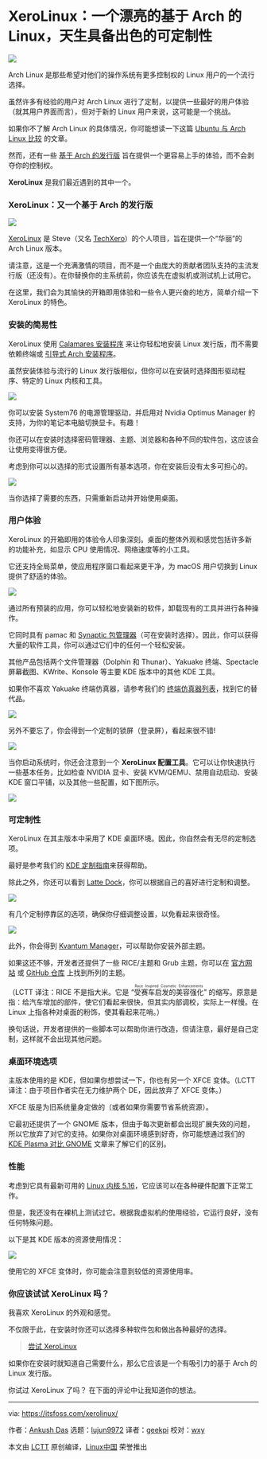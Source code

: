 [#]: subject: "XeroLinux: A Beautiful Arch-based Linux With Excellent Customizability by Default"
[#]: via: "https://itsfoss.com/xerolinux/"
[#]: author: "Ankush Das https://itsfoss.com/author/ankush/"
[#]: collector: "lujun9972"
[#]: translator: "geekpi"
[#]: reviewer: "wxy"
[#]: publisher: "wxy"
[#]: url: "https://linux.cn/article-14422-1.html"

XeroLinux：一个漂亮的基于 Arch 的 Linux，天生具备出色的可定制性
======

![](https://img.linux.net.cn/data/attachment/album/202204/02/102130wl7d50v1zpti7s25.jpg)

Arch Linux 是那些希望对他们的操作系统有更多控制权的 Linux 用户的一个流行选择。

虽然许多有经验的用户对 Arch Linux 进行了定制，以提供一些最好的用户体验（就其用户界面而言），但对于新的 Linux 用户来说，这可能是一个挑战。

如果你不了解 Arch Linux 的具体情况，你可能想读一下这篇 [Ubuntu 与 Arch Linux 比较][1] 的文章。

然而，还有一些 [基于 Arch 的发行版][2] 旨在提供一个更容易上手的体验，而不会剥夺你的控制权。

**XeroLinux** 是我们最近遇到的其中一个。

### XeroLinux：又一个基于 Arch 的发行版

![][3]

[XeroLinux][4] 是 Steve（又名 [TechXero][5]）的个人项目，旨在提供一个“华丽”的 Arch Linux 版本。

请注意，这是一个充满激情的项目，而不是一个由庞大的贡献者团队支持的主流发行版（还没有）。在你替换你的主系统前，你应该先在虚拟机或测试机上试用它。

在这里，我们会为其愉快的开箱即用体验和一些令人更兴奋的地方，简单介绍一下 XeroLinux 的特色。

### 安装的简易性

XeroLinux 使用 [Calamares 安装程序][6] 来让你轻松地安装 Linux 发行版，而不需要依赖终端或 [引导式 Arch 安装程序][7]。

虽然安装体验与流行的 Linux 发行版相似，但你可以在安装时选择图形驱动程序、特定的 Linux 内核和工具。

![][8]

你可以安装 System76 的电源管理驱动，并启用对 Nvidia Optimus Manager 的支持，为你的笔记本电脑切换显卡。有趣！

你还可以在安装时选择密码管理器、主题、浏览器和各种不同的软件包，这应该会让使用变得很方便。

考虑到你可以以选择的形式设置所有基本选项，你在安装后没有太多可担心的。

![][9]

当你选择了需要的东西，只需重新启动并开始使用桌面。

### 用户体验

XeroLinux 的开箱即用的体验令人印象深刻。桌面的整体外观和感觉包括许多新的功能补充，如显示 CPU 使用情况、网络速度等的小工具。

它还支持全局菜单，使应用程序窗口看起来更干净，为 macOS 用户切换到 Linux 提供了舒适的体验。

![][10]

通过所有预装的应用，你可以轻松地安装新的软件，卸载现有的工具并进行各种操作。

它同时具有 pamac 和 [Synaptic 包管理器][11]（可在安装时选择）。因此，你可以获得大量的软件工具，你可以通过它们中的任何一个轻松安装。

其他产品包括两个文件管理器（Dolphin 和 Thunar）、Yakuake 终端、Spectacle 屏幕截图、KWrite、Konsole 等主要 KDE 版本中的其他 KDE 工具。

如果你不喜欢 Yakuake 终端仿真器，请参考我们的 [终端仿真器列表][12]，找到它的替代品。

![][13]

另外不要忘了，你会得到一个定制的锁屏（登录屏），看起来很不错!

![][14]

当你启动系统时，你还会注意到一个 **XeroLinux 配置工具**。它可以让你快速执行一些基本任务，比如检查 NVIDIA 显卡、安装 KVM/QEMU、禁用自动启动、安装 KDE 窗口平铺，以及其他一些配置，如下图所示。

![][15]

### 可定制性

XeroLinux 在其主版本中采用了 KDE 桌面环境。因此，你自然会有无尽的定制选项。

最好是参考我们的 [KDE 定制指南][16]来获得帮助。

除此之外，你还可以看到 [Latte Dock][17]，你可以根据自己的喜好进行定制和调整。

![][18]

有几个定制停靠区的选项，确保你仔细调整设置，以免看起来很奇怪。

![][19]

此外，你会得到 [Kvantum Manager][20]，可以帮助你安装外部主题。

如果这还不够，开发者还提供了一些 RICE/主题和 Grub 主题，你可以在 [官方网站][4] 或 [GitHub 仓库][21] 上找到所列的主题。

（LCTT 译注：RICE 不是指大米。它是 “<ruby>受赛车启发的美容强化<rt>Race Inspired Cosmetic Enhancements</rt></ruby>” 的缩写。原意是指：给汽车增加的部件，使它们看起来很快，但其实内部调校，实际上一样慢。在 Linux 上指各种对桌面的粉饰，使其看起来花哨。）

换句话说，开发者提供的一些脚本可以帮助你进行改造，但请注意，最好是自己定制，这样就不会出现其他问题。

### 桌面环境选项

主版本使用的是 KDE，但如果你想尝试一下，你也有另一个 XFCE 变体。（LCTT 译注：由于项目作者实在无力维护两个 DE，因此放弃了 XFCE 变体。）

XFCE 版是为旧系统量身定做的（或者如果你需要节省系统资源）。

它最初还提供了一个 GNOME 版本，但由于每次更新都会出现扩展失效的问题，所以它放弃了对它的支持。如果你对桌面环境感到好奇，你可能想通过我们的 [KDE Plasma 对比 GNOME][22] 文章来了解它们的区别。

### 性能

考虑到它具有最新可用的 [Linux 内核 5.16][23]，它应该可以在各种硬件配置下正常工作。

但是，我还没有在裸机上测试过它。根据我虚拟机的使用经验，它运行良好，没有任何特殊问题。

以下是其 KDE 版本的资源使用情况：

![][24]

使用它的 XFCE 变体时，你可能会注意到较低的资源使用率。

### 你应该试试 XeroLinux 吗？

我喜欢 XeroLinux 的外观和感觉。

不仅限于此，在安装时你还可以选择多种软件包和做出各种最好的选择。

> [尝试 XeroLinux][4]

如果你在安装时就知道自己需要什么，那么它应该是一个有吸引力的基于 Arch 的 Linux 发行版。

你试过 XeroLinux 了吗？ 在下面的评论中让我知道你的想法。

--------------------------------------------------------------------------------

via: https://itsfoss.com/xerolinux/

作者：[Ankush Das][a]
选题：[lujun9972][b]
译者：[geekpi](https://github.com/geekpi)
校对：[wxy](https://github.com/wxy)

本文由 [LCTT](https://github.com/LCTT/TranslateProject) 原创编译，[Linux中国](https://linux.cn/) 荣誉推出

[a]: https://itsfoss.com/author/ankush/
[b]: https://github.com/lujun9972
[1]: https://itsfoss.com/ubuntu-vs-arch/
[2]: https://itsfoss.com/arch-based-linux-distros/
[3]: https://i0.wp.com/itsfoss.com/wp-content/uploads/2022/03/xerolinux-home.jpg?resize=800%2C450&ssl=1
[4]: https://xerolinux.xyz/
[5]: https://twitter.com/TechXero
[6]: https://calamares.io/
[7]: https://itsfoss.com/install-arch-linux-virtualbox/
[8]: https://i0.wp.com/itsfoss.com/wp-content/uploads/2022/03/xerolinux-install-1.png?resize=800%2C555&ssl=1
[9]: https://i0.wp.com/itsfoss.com/wp-content/uploads/2022/03/xerolinux-install.png?resize=800%2C555&ssl=1
[10]: https://i0.wp.com/itsfoss.com/wp-content/uploads/2022/03/xerolinux-ui.jpg?resize=800%2C398&ssl=1
[11]: https://itsfoss.com/synaptic-package-manager/
[12]: https://itsfoss.com/linux-terminal-emulators/
[13]: https://i0.wp.com/itsfoss.com/wp-content/uploads/2022/03/xerolinux-utilities.jpg?resize=800%2C652&ssl=1
[14]: https://i0.wp.com/itsfoss.com/wp-content/uploads/2022/03/xerolinux-lockscreen.jpg?resize=800%2C546&ssl=1
[15]: https://i0.wp.com/itsfoss.com/wp-content/uploads/2022/03/xerolinux-configuration-tool.jpg?resize=800%2C480&ssl=1
[16]: https://itsfoss.com/kde-customization/
[17]: https://github.com/KDE/latte-dock
[18]: https://i0.wp.com/itsfoss.com/wp-content/uploads/2022/03/xerolinux-latte-dock.png?resize=800%2C134&ssl=1
[19]: https://i0.wp.com/itsfoss.com/wp-content/uploads/2022/03/xerolinux-latte-dock-options.jpg?resize=800%2C570&ssl=1
[20]: https://store.kde.org/p/1005410/
[21]: https://github.com/xerolinux/xero-layan-git
[22]: https://itsfoss.com/kde-vs-gnome/
[23]: https://news.itsfoss.com/linux-kernel-5-16/
[24]: https://i0.wp.com/itsfoss.com/wp-content/uploads/2022/03/xerolinux-resource.png?resize=800%2C468&ssl=1
